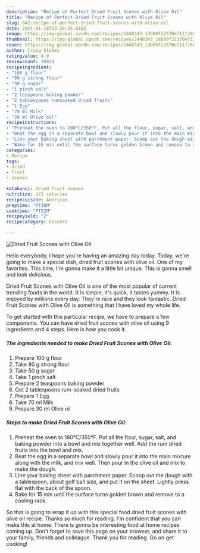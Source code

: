 ```yaml
---
description: "Recipe of Perfect Dried Fruit Scones with Olive Oil"
title: "Recipe of Perfect Dried Fruit Scones with Olive Oil"
slug: 842-recipe-of-perfect-dried-fruit-scones-with-olive-oil
date: 2021-01-18T13:30:35.616Z
image: https://img-global.cpcdn.com/recipes/2448343_1db09f22370e711f/680x482cq70/dried-fruit-scones-with-olive-oil-recipe-main-photo.jpg
thumbnail: https://img-global.cpcdn.com/recipes/2448343_1db09f22370e711f/680x482cq70/dried-fruit-scones-with-olive-oil-recipe-main-photo.jpg
cover: https://img-global.cpcdn.com/recipes/2448343_1db09f22370e711f/680x482cq70/dried-fruit-scones-with-olive-oil-recipe-main-photo.jpg
author: Craig Stokes
ratingvalue: 4.9
reviewcount: 18859
recipeingredient:
- "100 g flour"
- "80 g strong flour"
- "50 g sugar"
- "1 pinch salt"
- "2 teaspoons baking powder"
- "2 tablespoons rumsoaked dried fruits"
- "1 Egg"
- "70 ml Milk"
- "30 ml Olive oil"
recipeinstructions:
- "Preheat the oven to 180°C/350°F. Put all the flour, sugar, salt, and baking powder into a bowl and mix together well. Add the rum dried fruits into the bowl and mix."
- "Beat the egg in a separate bowl and slowly pour it into the main mixture along with the milk, and mix well. Then pour in the olive oil and mix to make the dough."
- "Line your baking sheet with parchment paper. Scoop out the dough with a tablespoon, about golf ball size, and put it on the sheet. Lightly press flat with the back of the spoon."
- "Bake for 15 min until the surface turns golden brown and remove to a cooling rack."
categories:
- Recipe
tags:
- dried
- fruit
- scones

katakunci: dried fruit scones 
nutrition: 172 calories
recipecuisine: American
preptime: "PT30M"
cooktime: "PT52M"
recipeyield: "2"
recipecategory: Dessert

---
```



![Dried Fruit Scones with Olive Oil](https://img-global.cpcdn.com/recipes/2448343_1db09f22370e711f/680x482cq70/dried-fruit-scones-with-olive-oil-recipe-main-photo.jpg)

Hello everybody, I hope you're having an amazing day today. Today, we're going to make a special dish, dried fruit scones with olive oil. One of my favorites. This time, I'm gonna make it a little bit unique. This is gonna smell and look delicious.

Dried Fruit Scones with Olive Oil is one of the most popular of current trending foods in the world. It is simple, it's quick, it tastes yummy. It is enjoyed by millions every day. They're nice and they look fantastic. Dried Fruit Scones with Olive Oil is something that I have loved my whole life.




To get started with this particular recipe, we have to prepare a few components. You can have dried fruit scones with olive oil using 9 ingredients and 4 steps. Here is how you cook it.

<!--inarticleads1-->

##### The ingredients needed to make Dried Fruit Scones with Olive Oil:

1. Prepare 100 g flour
1. Take 80 g strong flour
1. Take 50 g sugar
1. Take 1 pinch salt
1. Prepare 2 teaspoons baking powder
1. Get 2 tablespoons rum-soaked dried fruits
1. Prepare 1 Egg
1. Take 70 ml Milk
1. Prepare 30 ml Olive oil




<!--inarticleads2-->

##### Steps to make Dried Fruit Scones with Olive Oil:

1. Preheat the oven to 180°C/350°F. Put all the flour, sugar, salt, and baking powder into a bowl and mix together well. Add the rum dried fruits into the bowl and mix.
1. Beat the egg in a separate bowl and slowly pour it into the main mixture along with the milk, and mix well. Then pour in the olive oil and mix to make the dough.
1. Line your baking sheet with parchment paper. Scoop out the dough with a tablespoon, about golf ball size, and put it on the sheet. Lightly press flat with the back of the spoon.
1. Bake for 15 min until the surface turns golden brown and remove to a cooling rack.




So that is going to wrap it up with this special food dried fruit scones with olive oil recipe. Thanks so much for reading. I'm confident that you can make this at home. There is gonna be interesting food at home recipes coming up. Don't forget to save this page on your browser, and share it to your family, friends and colleague. Thank you for reading. Go on get cooking!
